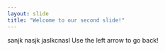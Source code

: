 ```yaml
---
layout: slide
title: "Welcome to our second slide!"
---
```

sanjk nasjk jaslkcnasl
Use the left arrow to go back!
